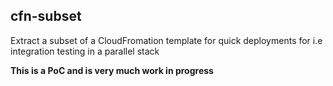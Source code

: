 ## cfn-subset

Extract a subset of a CloudFromation template for quick deployments for i.e integration testing in a parallel stack

**This is a PoC and is very much work in progress**